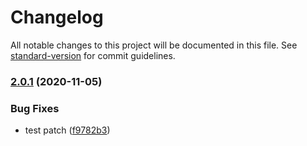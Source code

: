 # Changelog

All notable changes to this project will be documented in this file. See [standard-version](https://github.com/conventional-changelog/standard-version) for commit guidelines.

### [2.0.1](https://github.com/opalenet-adrien/benchmark-php/compare/v2.0.0...v2.0.1) (2020-11-05)


### Bug Fixes

* test patch ([f9782b3](https://github.com/opalenet-adrien/benchmark-php/commit/f9782b340f3cffa09b540d180c3834794951392b))
